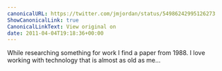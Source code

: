 ```yaml
---
canonicalURL: https://twitter.com/jmjordan/status/54986242995126273
ShowCanonicalLink: true
CanonicalLinkText: View original on
date: 2011-04-04T19:18:36+00:00
---
```

While researching something for work I find a paper from 1988. I love working with technology that is almost as old as me...